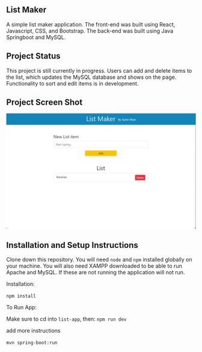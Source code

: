 ## List Maker

A simple list maker application. The front-end was built using React, Javascript, CSS, and Bootstrap. The back-end was built using Java Springboot and MySQL.

## Project Status

This project is still currently in progress. Users can add and delete items to the list, which updates the MySQL database and shows on the page. Functionality to sort and edit items is in development.

## Project Screen Shot

![Alt text](image.png)

## Installation and Setup Instructions

Clone down this repository. You will need `node` and `npm` installed globally on your machine. You will also need XAMPP downloaded to be able to run Apache and MySQL. If these are not running the application will not run.

Installation:

`npm install`  

To Run App:

Make sure to cd into ``list-app``, then: `npm run dev`

add more instructions

`mvn spring-boot:run`
